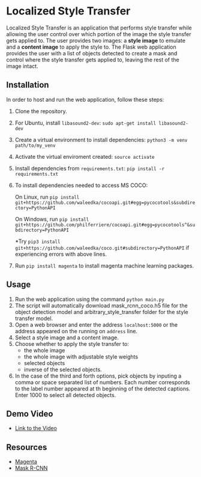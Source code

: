 # Localized Style Transfer

Localized Style Transfer is an application that performs style transfer while allowing the user control over which portion of the image the style transfer gets applied to. The user provides two images: a **style image** to emulate and a **content image** to apply the style to. The Flask web application provides the user with a list of objects detected to create a mask and control where the style transfer gets applied to, leaving the rest of the image intact.

## Installation

In order to host and run the web application, follow these steps:
1. Clone the repository.
2. For Ubuntu, install `libasound2-dev`: `sudo apt-get install libasound2-dev`
3. Create a virtual environment to install dependencies: `python3 -m venv path/to/my_venv`
4. Activate the virtual enviroment created: `source activate` 
5. Install dependencies from `requirements.txt`: `pip install -r requirements.txt`
6. To install dependencies needed to access MS COCO:

   On Linux, run `pip install git+https://github.com/waleedka/cocoapi.git#egg=pycocotools&subdirectory=PythonAPI` 
   
   On Windows, run `pip install git+https://github.com/philferriere/cocoapi.git#egg=pycocotools^&subdirectory=PythonAPI`
   
   *Try `pip3 install git+https://github.com/waleedka/coco.git#subdirectory=PythonAPI` if experiencing errors with above lines.
   
   
7. Run `pip install magenta` to install magenta machine learning packages. 

## Usage

1. Run the web application using the command `python main.py`
2. The script will automatically download mask_rcnn_coco.h5 file for the object detection model and arbitrary_style_transfer folder for the style transfer model.
3. Open a web browser and enter the address `localhost:5000` or the address appeared on the running on `address` line.
4. Select a style image and a content image.
5. Choose whether to apply the style transfer to:  
   - the whole image 
   - the whole image with adjustable style weights
   - selected objects
   - inverse of the selected objects.
6. In the case of the third and forth options, pick objects by inputing a comma or space separated list of numbers. Each number corresponds to the label number appeared at th beginning of the detected captions. Enter 1000 to select all detected objects. 

## Demo Video
* [Link to the Video](https://drive.google.com/file/d/1tLlLgQZDAoCzGuWS2bbrsWkhSEhGT-vX/view?usp=sharing)

## Resources
* [Magenta](https://github.com/tensorflow/magenta)
* [Mask R-CNN](https://github.com/matterport/Mask_RCNN)
